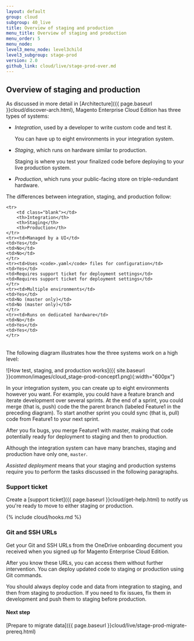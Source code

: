 ```yaml
---
layout: default
group: cloud
subgroup: 40_live
title: Overview of staging and production
menu_title: Overview of staging and production
menu_order: 5
menu_node: 
level3_menu_node: level3child
level3_subgroup: stage-prod
version: 2.0
github_link: cloud/live/stage-prod-over.md
---
```


<style>
td.blank {border: none!important;
background: none!important;
}
</style>

## Overview of staging and production
As discussed in more detail in [Architecture]({{ page.baseurl }}cloud/discover-arch.html), Magento Enterprise Cloud Edition has three types of systems:

*	*Integration*, used by a developer to write custom code and test it.

    You can have up to eight environments in your integration system.

*	*Staging*, which runs on hardware similar to production.

	Staging is where you test your finalized code before deploying to your live production system.

*	*Production*, which runs your public-facing store on triple-redundant hardware.

The differences between integration, staging, and production follow:

<table>
    <tbody>
        
    <tr>
        <td class="blank"></td>
        <th>Integration</th>
        <th>Staging</th>
        <th>Production</th>
    </tr>
    <tr><td>Managed by a UI</td>
    <td>Yes</td>
    <td>No</td>
    <td>No</td>
    </tr>
    <tr><td>Uses <code>.yaml</code> files for configuration</td>
    <td>Yes</td>
    <td>Requires support ticket for deployment settings</td>
    <td>Requires support ticket for deployment settings</td>
    </tr>
    <tr><td>Multiple environments</td>
    <td>Yes</td>
    <td>No (master only)</td>
    <td>No (master only)</td>
    </tr>
    <tr><td>Runs on dedicated hardware</td>
    <td>No</td>
    <td>Yes</td>
    <td>Yes</td>
    </tr>
    
</tbody>
</table>

The following diagram illustrates how the three systems work on a high level:

![How test, staging, and production works]({{ site.baseurl }}common/images/cloud_stage-prod-concept1.png){:width="600px"}

In your integration system, you can create up to eight environments however you want. For example, you could have a feature branch and iterate development over several sprints. At the end of a sprint, you could merge (that is, push) code the the parent branch (labeled Feature1 in the preceding diagram). To start another sprint you could sync (that is, pull) code from Feature1 to your next sprint.

After you fix bugs, you merge Feature1 with master, making that code potentially ready for deployment to staging and then to production.

<div class="bs-callout bs-callout-info" id="info">
  <p>Although the integration system can have many branches, staging and production have only one, <code>master</code>.</p>
</div>

*Assisted deployment* means that your staging and production systems require you to perform the tasks discussed in the following paragraphs.

### Support ticket
Create a [support ticket]({{ page.baseurl }}cloud/get-help.html) to notify us you're ready to move to either staging or production.

{% include cloud/hooks.md %}

### Git and SSH URLs
Get your Git and SSH URLs from the OneDrive onboarding document you received when you signed up for Magento Enterprise Cloud Edition.

After you know these URLs, you can access them without further intervention. You can deploy updated code to staging or production using Git commands. 

<div class="bs-callout bs-callout-warning">
    <p>You should always deploy code and data from integration to staging, and then from staging to production. If you need to fix issues, fix them in development and push them to staging before production.</p>
</div>

#### Next step
[Prepare to migrate data]({{ page.baseurl }}cloud/live/stage-prod-migrate-prereq.html)